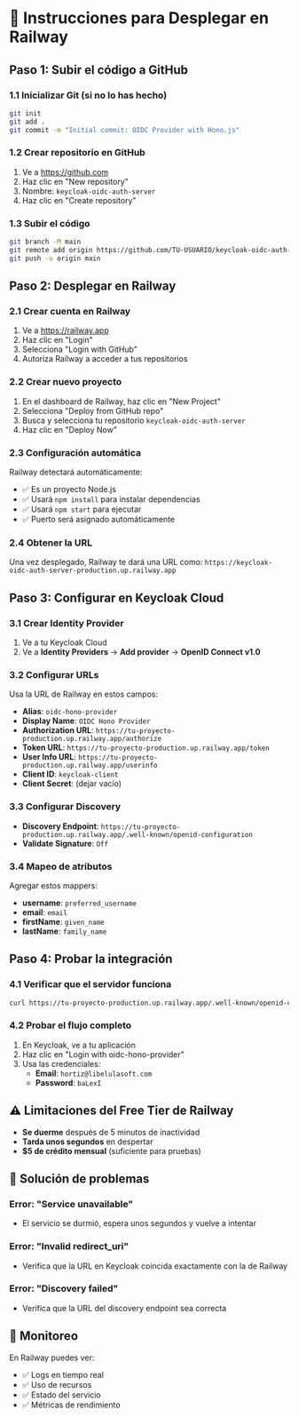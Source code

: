 # 🚀 Instrucciones para Desplegar en Railway

## Paso 1: Subir el código a GitHub

### 1.1 Inicializar Git (si no lo has hecho)
```bash
git init
git add .
git commit -m "Initial commit: OIDC Provider with Hono.js"
```

### 1.2 Crear repositorio en GitHub
1. Ve a https://github.com
2. Haz clic en "New repository"
3. Nombre: `keycloak-oidc-auth-server`
4. Haz clic en "Create repository"

### 1.3 Subir el código
```bash
git branch -M main
git remote add origin https://github.com/TU-USUARIO/keycloak-oidc-auth-server.git
git push -u origin main
```

## Paso 2: Desplegar en Railway

### 2.1 Crear cuenta en Railway
1. Ve a https://railway.app
2. Haz clic en "Login"
3. Selecciona "Login with GitHub"
4. Autoriza Railway a acceder a tus repositorios

### 2.2 Crear nuevo proyecto
1. En el dashboard de Railway, haz clic en "New Project"
2. Selecciona "Deploy from GitHub repo"
3. Busca y selecciona tu repositorio `keycloak-oidc-auth-server`
4. Haz clic en "Deploy Now"

### 2.3 Configuración automática
Railway detectará automáticamente:
- ✅ Es un proyecto Node.js
- ✅ Usará `npm install` para instalar dependencias
- ✅ Usará `npm start` para ejecutar
- ✅ Puerto será asignado automáticamente

### 2.4 Obtener la URL
Una vez desplegado, Railway te dará una URL como:
`https://keycloak-oidc-auth-server-production.up.railway.app`

## Paso 3: Configurar en Keycloak Cloud

### 3.1 Crear Identity Provider
1. Ve a tu Keycloak Cloud
2. Ve a **Identity Providers** → **Add provider** → **OpenID Connect v1.0**

### 3.2 Configurar URLs
Usa la URL de Railway en estos campos:
- **Alias**: `oidc-hono-provider`
- **Display Name**: `OIDC Hono Provider`
- **Authorization URL**: `https://tu-proyecto-production.up.railway.app/authorize`
- **Token URL**: `https://tu-proyecto-production.up.railway.app/token`
- **User Info URL**: `https://tu-proyecto-production.up.railway.app/userinfo`
- **Client ID**: `keycloak-client`
- **Client Secret**: (dejar vacío)

### 3.3 Configurar Discovery
- **Discovery Endpoint**: `https://tu-proyecto-production.up.railway.app/.well-known/openid-configuration`
- **Validate Signature**: `Off`

### 3.4 Mapeo de atributos
Agregar estos mappers:
- **username**: `preferred_username`
- **email**: `email`
- **firstName**: `given_name`
- **lastName**: `family_name`

## Paso 4: Probar la integración

### 4.1 Verificar que el servidor funciona
```bash
curl https://tu-proyecto-production.up.railway.app/.well-known/openid-configuration
```

### 4.2 Probar el flujo completo
1. En Keycloak, ve a tu aplicación
2. Haz clic en "Login with oidc-hono-provider"
3. Usa las credenciales:
   - **Email**: `hortiz@libelulasoft.com`
   - **Password**: `baLexI`

## ⚠️ Limitaciones del Free Tier de Railway

- **Se duerme** después de 5 minutos de inactividad
- **Tarda unos segundos** en despertar
- **$5 de crédito mensual** (suficiente para pruebas)

## 🔧 Solución de problemas

### Error: "Service unavailable"
- El servicio se durmió, espera unos segundos y vuelve a intentar

### Error: "Invalid redirect_uri"
- Verifica que la URL en Keycloak coincida exactamente con la de Railway

### Error: "Discovery failed"
- Verifica que la URL del discovery endpoint sea correcta

## 📱 Monitoreo

En Railway puedes ver:
- ✅ Logs en tiempo real
- ✅ Uso de recursos
- ✅ Estado del servicio
- ✅ Métricas de rendimiento
